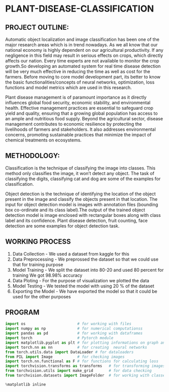 # PLANT-DISEASE-CLASSIFICATION
## PROJECT OUTLINE:
Automatic object localization and image classification has been one of the major research areas which is in trend nowadays. As we all know that our national economy is highly dependent on our agricultural productivity. If any negligence in this field may result in serious effects on crops, which directly affects our nation. Every time experts are not available to monitor the crop growth.So developing an automated system for real time disease detection will be very much effective in reducing the time as well as cost for the farmers. Before moving to core model development part, its better to know the basic functionalities/concepts of neural networks, optimization, loss functions and model metrics which are used in this research.

Plant disease management is of paramount importance as it directly influences global food security, economic stability, and environmental health. Effective management practices are essential to safeguard crop yield and quality, ensuring that a growing global population has access to an ample and nutritious food supply. Beyond the agricultural sector, disease management contributes to economic resilience by protecting the livelihoods of farmers and stakeholders. It also addresses environmental concerns, promoting sustainable practices that minimize the impact of chemical treatments on ecosystems. 

## METHODOLOGY:
Classification is the technique of classifying the image into classes. This method only classifies the image, it won’t detect any object. The task of classifying the digits, classifying cat and dog are some of the examples for classification.

Object detection is the technique of identifying the location of the object present in the image and classify the objects present in that location. The input for object detection model is images with annotation files (bounding box co-ordinate and its class label).The output of the trained object detection model is image enclosed with rectangular boxes along with class label and its confidence. Plant disease detection, fruit counting, face detection are some examples for object detection task. 

## WORKING PROCESS
1) Data Collection - We used a dataset from kaggle for this
2) Data Preprocessing - We preprossed the dataset so that we could use that for training purpose
3) Model Training - We split the dataset into 80-20 and used 80 percent for training We got 98.98% accuracy
4) Data Ploting - For the purpose of visualization we plotted the data
5) Model Testing - We tested the model with using 20 % of the dataset
6) Exporting the Model - We have exported the model so that it could be used for the other purposes

## PROGRAM
```python
import os                       # for working with files
import numpy as np              # for numerical computationss
import pandas as pd             # for working with dataframes
import torch                    # Pytorch module 
import matplotlib.pyplot as plt # for plotting informations on graph and images using tensors
import torch.nn as nn           # for creating  neural networks
from torch.utils.data import DataLoader # for dataloaders 
from PIL import Image           # for checking images
import torch.nn.functional as F # for functions for calculating loss
import torchvision.transforms as transforms   # for transforming images into tensors 
from torchvision.utils import make_grid       # for data checking
from torchvision.datasets import ImageFolder  # for working with classes and images

%matplotlib inline
```
